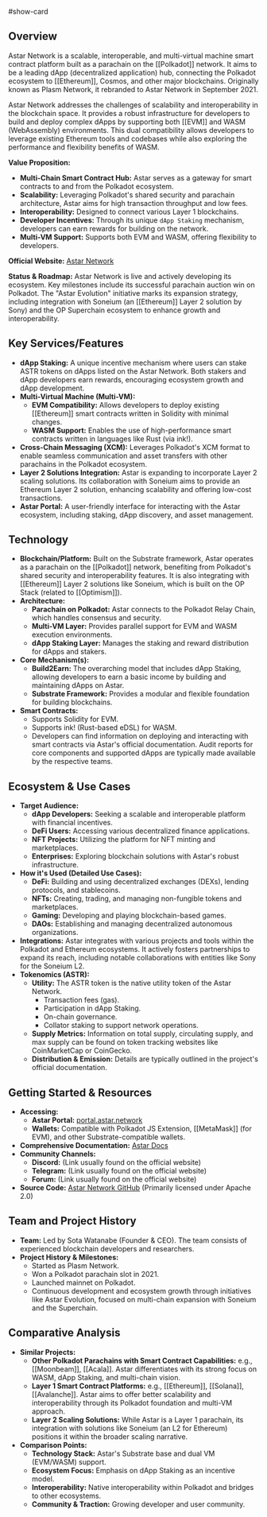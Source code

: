 #show-card

## Overview

Astar Network is a scalable, interoperable, and multi-virtual machine smart contract platform built as a parachain on the [[Polkadot]] network. It aims to be a leading dApp (decentralized application) hub, connecting the Polkadot ecosystem to [[Ethereum]], Cosmos, and other major blockchains. Originally known as Plasm Network, it rebranded to Astar Network in September 2021.

Astar Network addresses the challenges of scalability and interoperability in the blockchain space. It provides a robust infrastructure for developers to build and deploy complex dApps by supporting both [[EVM]] and WASM (WebAssembly) environments. This dual compatibility allows developers to leverage existing Ethereum tools and codebases while also exploring the performance and flexibility benefits of WASM.

**Value Proposition:**

- **Multi-Chain Smart Contract Hub:** Astar serves as a gateway for smart contracts to and from the Polkadot ecosystem.
- **Scalability:** Leveraging Polkadot's shared security and parachain architecture, Astar aims for high transaction throughput and low fees.
- **Interoperability:** Designed to connect various Layer 1 blockchains.
- **Developer Incentives:** Through its unique `dApp Staking` mechanism, developers can earn rewards for building on the network.
- **Multi-VM Support:** Supports both EVM and WASM, offering flexibility to developers.

**Official Website:** [Astar Network](https://astar.network/)

**Status & Roadmap:**
Astar Network is live and actively developing its ecosystem. Key milestones include its successful parachain auction win on Polkadot. The "Astar Evolution" initiative marks its expansion strategy, including integration with Soneium (an [[Ethereum]] Layer 2 solution by Sony) and the OP Superchain ecosystem to enhance growth and interoperability.

## Key Services/Features

- **dApp Staking:** A unique incentive mechanism where users can stake ASTR tokens on dApps listed on the Astar Network. Both stakers and dApp developers earn rewards, encouraging ecosystem growth and dApp development.
- **Multi-Virtual Machine (Multi-VM):**
  - **EVM Compatibility:** Allows developers to deploy existing [[Ethereum]] smart contracts written in Solidity with minimal changes.
  - **WASM Support:** Enables the use of high-performance smart contracts written in languages like Rust (via ink!).
- **Cross-Chain Messaging (XCM):** Leverages Polkadot's XCM format to enable seamless communication and asset transfers with other parachains in the Polkadot ecosystem.
- **Layer 2 Solutions Integration:** Astar is expanding to incorporate Layer 2 scaling solutions. Its collaboration with Soneium aims to provide an Ethereum Layer 2 solution, enhancing scalability and offering low-cost transactions.
- **Astar Portal:** A user-friendly interface for interacting with the Astar ecosystem, including staking, dApp discovery, and asset management.

## Technology

- **Blockchain/Platform:** Built on the Substrate framework, Astar operates as a parachain on the [[Polkadot]] network, benefiting from Polkadot's shared security and interoperability features. It is also integrating with [[Ethereum]] Layer 2 solutions like Soneium, which is built on the OP Stack (related to [[Optimism]]).
- **Architecture:**
  - **Parachain on Polkadot:** Astar connects to the Polkadot Relay Chain, which handles consensus and security.
  - **Multi-VM Layer:** Provides parallel support for EVM and WASM execution environments.
  - **dApp Staking Layer:** Manages the staking and reward distribution for dApps and stakers.
- **Core Mechanism(s):**
  - **Build2Earn:** The overarching model that includes dApp Staking, allowing developers to earn a basic income by building and maintaining dApps on Astar.
  - **Substrate Framework:** Provides a modular and flexible foundation for building blockchains.
- **Smart Contracts:**
  - Supports Solidity for EVM.
  - Supports ink! (Rust-based eDSL) for WASM.
  - Developers can find information on deploying and interacting with smart contracts via Astar's official documentation. Audit reports for core components and supported dApps are typically made available by the respective teams.

## Ecosystem & Use Cases

- **Target Audience:**
  - **dApp Developers:** Seeking a scalable and interoperable platform with financial incentives.
  - **DeFi Users:** Accessing various decentralized finance applications.
  - **NFT Projects:** Utilizing the platform for NFT minting and marketplaces.
  - **Enterprises:** Exploring blockchain solutions with Astar's robust infrastructure.
- **How it's Used (Detailed Use Cases):**
  - **DeFi:** Building and using decentralized exchanges (DEXs), lending protocols, and stablecoins.
  - **NFTs:** Creating, trading, and managing non-fungible tokens and marketplaces.
  - **Gaming:** Developing and playing blockchain-based games.
  - **DAOs:** Establishing and managing decentralized autonomous organizations.
- **Integrations:** Astar integrates with various projects and tools within the Polkadot and Ethereum ecosystems. It actively fosters partnerships to expand its reach, including notable collaborations with entities like Sony for the Soneium L2.
- **Tokenomics (ASTR):**
  - **Utility:** The ASTR token is the native utility token of the Astar Network.
    - Transaction fees (gas).
    - Participation in dApp Staking.
    - On-chain governance.
    - Collator staking to support network operations.
  - **Supply Metrics:** Information on total supply, circulating supply, and max supply can be found on token tracking websites like CoinMarketCap or CoinGecko.
  - **Distribution & Emission:** Details are typically outlined in the project's official documentation.

## Getting Started & Resources

- **Accessing:**
  - **Astar Portal:** [portal.astar.network](https://portal.astar.network/)
  - **Wallets:** Compatible with Polkadot JS Extension, [[MetaMask]] (for EVM), and other Substrate-compatible wallets.
- **Comprehensive Documentation:** [Astar Docs](https://docs.astar.network/)
- **Community Channels:**
  - **Discord:** (Link usually found on the official website)
  - **Telegram:** (Link usually found on the official website)
  - **Forum:** (Link usually found on the official website)
- **Source Code:** [Astar Network GitHub](https://github.com/AstarNetwork) (Primarily licensed under Apache 2.0)

## Team and Project History

- **Team:** Led by Sota Watanabe (Founder & CEO). The team consists of experienced blockchain developers and researchers.
- **Project History & Milestones:**
  - Started as Plasm Network.
  - Won a Polkadot parachain slot in 2021.
  - Launched mainnet on Polkadot.
  - Continuous development and ecosystem growth through initiatives like Astar Evolution, focused on multi-chain expansion with Soneium and the Superchain.

## Comparative Analysis

- **Similar Projects:**
  - **Other Polkadot Parachains with Smart Contract Capabilities:** e.g., [[Moonbeam]], [[Acala]]. Astar differentiates with its strong focus on WASM, dApp Staking, and multi-chain vision.
  - **Layer 1 Smart Contract Platforms:** e.g., [[Ethereum]], [[Solana]], [[Avalanche]]. Astar aims to offer better scalability and interoperability through its Polkadot foundation and multi-VM approach.
  - **Layer 2 Scaling Solutions:** While Astar is a Layer 1 parachain, its integration with solutions like Soneium (an L2 for Ethereum) positions it within the broader scaling narrative.
- **Comparison Points:**
  - **Technology Stack:** Astar's Substrate base and dual VM (EVM/WASM) support.
  - **Ecosystem Focus:** Emphasis on dApp Staking as an incentive model.
  - **Interoperability:** Native interoperability within Polkadot and bridges to other ecosystems.
  - **Community & Traction:** Growing developer and user community.
